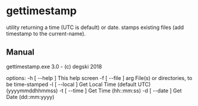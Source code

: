 
# gettimestamp

utility returning a time (UTC is default) or date. stamps existing files (add timestamp to the current-name).

## Manual

  gettimestamp.exe 3.0 - (c) degski 2018

  options:
  -h [ --help ]         This help screen
  -f [ --file ] arg     File(s) or directories, to be time-stamped
  -l [ --local ]        Get Local Time (default UTC) (yyyymmddhhmmss)
  -t [ --time ]         Get Time (hh::mm:ss)
  -d [ --date ]         Get Date (dd::mm:yyyy)

